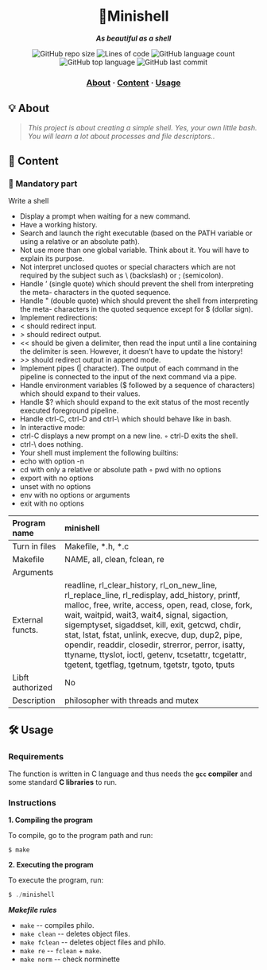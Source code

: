 <h1 align="center">
  🐚Minishell
</h1>

<p align="center">
	<b><i>As beautiful as a shell</i></b><br>
</p>

<p align="center">
	<img alt="GitHub repo size" src="https://img.shields.io/github/repo-size/brook5407/42KL-minishelll">
	<img alt="Lines of code" src="https://img.shields.io/tokei/lines/github/brook5407/42KL-minishelll">
	<img alt="GitHub language count" src="https://img.shields.io/github/languages/count/brook5407/42KL-minishelll">
	<img alt="GitHub top language" src="https://img.shields.io/github/languages/top/brook5407/42KL-minishelll">
	<img alt="GitHub last commit" src="https://img.shields.io/github/last-commit/brook5407/42KL-minishelll">
</p>

<h3 align="center">
	<a href="#-about">About</a>
	<span> · </span>
  	<a href="#-content">Content</a>
	<span> · </span>
	<a href="#%EF%B8%8F-usage">Usage</a>
</h3>

## 💡 About

> _This project is about creating a simple shell. Yes, your own little bash. You will learn a lot about processes and file descriptors.._

## 🚀 Content

### 🚩 Mandatory part

Write a shell

- Display a prompt when waiting for a new command.
- Have a working history.
- Search and launch the right executable (based on the PATH variable or using a relative or an absolute path).
- Not use more than one global variable. Think about it. You will have to explain its purpose.
- Not interpret unclosed quotes or special characters which are not required by the subject such as \ (backslash) or ; (semicolon).
- Handle ’ (single quote) which should prevent the shell from interpreting the meta- characters in the quoted sequence.
- Handle " (double quote) which should prevent the shell from interpreting the meta- characters in the quoted sequence except for $ (dollar sign).
- Implement redirections:
- < should redirect input.
- *>* should redirect output.
- << should be given a delimiter, then read the input until a line containing the delimiter is seen. However, it doesn’t have to update the history!
- *>>* should redirect output in append mode.
- Implement pipes (| character). The output of each command in the pipeline is connected to the input of the next command via a pipe.
- Handle environment variables ($ followed by a sequence of characters) which should expand to their values.
- Handle $? which should expand to the exit status of the most recently executed foreground pipeline.
- Handle ctrl-C, ctrl-D and ctrl-\ which should behave like in bash.
- In interactive mode:
- ctrl-C displays a new prompt on a new line. ◦ ctrl-D exits the shell.
- ctrl-\ does nothing.
- Your shell must implement the following builtins:
- echo with option -n
- cd with only a relative or absolute path ◦ pwd with no options
- export with no options
- unset with no options
- env with no options or arguments
- exit with no options

| Program name     | minishell                                                                                                                                                                                      |
| :--------------- | :------------------------------------------------------------------------------------------------------------------------------------------------------------------------------------------- |
| Turn in files    | Makefile, *.h, *.c                                                                                                                                                                                       |
| Makefile         | NAME, all, clean, fclean, re                                                                                                                                                                                       |
| Arguments        | 
| External functs. | readline, rl_clear_history, rl_on_new_line, rl_replace_line, rl_redisplay, add_history, printf, malloc, free, write, access, open, read, close, fork, wait, waitpid, wait3, wait4, signal, sigaction, sigemptyset, sigaddset, kill, exit, getcwd, chdir, stat, lstat, fstat, unlink, execve, dup, dup2, pipe, opendir, readdir, closedir, strerror, perror, isatty, ttyname, ttyslot, ioctl, getenv, tcsetattr, tcgetattr, tgetent, tgetflag, tgetnum, tgetstr, tgoto, tputs
| Libft authorized | No                                                                                                                                                                                          
| Description      | philosopher with threads and mutex                                                                                                                                                           |

## 🛠️ Usage

### Requirements

The function is written in C language and thus needs the **`gcc` compiler** and some standard **C libraries** to run.

### Instructions

**1. Compiling the program**

To compile, go to the program path and run:

```shell
$ make
```
**2. Executing the program**

To execute the program, run:

```C
$ ./minishell
```
***Makefile rules***

- `make` -- compiles philo.
- `make clean` -- deletes object files.
- `make fclean` -- deletes object files and philo.
- `make re` -- `fclean` + `make`.
- `make norm` -- check norminette
